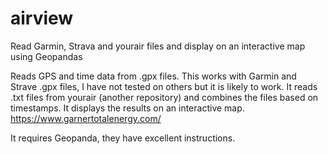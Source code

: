 # airview
Read Garmin, Strava and yourair files and display on an interactive map using Geopandas

Reads GPS and time data from .gpx files. This works with Garmin and Strave .gpx files, I have not tested on others but it is likely to work. It reads .txt files from yourair (another repository) and combines the files based on timestamps. It displays the results on an interactive map. https://www.garnertotalenergy.com/

It requires Geopanda, they have excellent instructions.